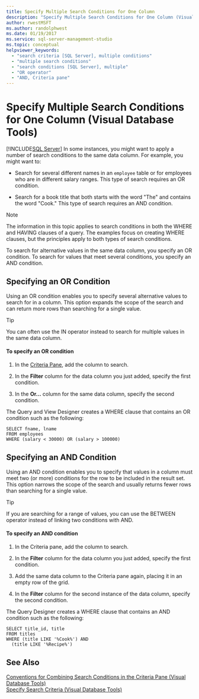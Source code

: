```yaml
---
title: Specify Multiple Search Conditions for One Column
description: "Specify Multiple Search Conditions for One Column (Visual Database Tools)"
author: rwestMSFT
ms.author: randolphwest
ms.date: 01/19/2017
ms.service: sql-server-management-studio
ms.topic: conceptual
helpviewer_keywords:
  - "search criteria [SQL Server], multiple conditions"
  - "multiple search conditions"
  - "search conditions [SQL Server], multiple"
  - "OR operator"
  - "AND, Criteria pane"
---
```

# Specify Multiple Search Conditions for One Column (Visual Database Tools)
[!INCLUDE[SQL Server](../includes/applies-to-version/sqlserver.md)]
In some instances, you might want to apply a number of search conditions to the same data column. For example, you might want to:  
  
-   Search for several different names in an `employee` table or for employees who are in different salary ranges. This type of search requires an OR condition.  
  
-   Search for a book title that both starts with the word "The" and contains the word "Cook." This type of search requires an AND condition.  
  
> [!NOTE]  
> The information in this topic applies to search conditions in both the WHERE and HAVING clauses of a query. The examples focus on creating WHERE clauses, but the principles apply to both types of search conditions.  
  
To search for alternative values in the same data column, you specify an OR condition. To search for values that meet several conditions, you specify an AND condition.  
  
## Specifying an OR Condition  
Using an OR condition enables you to specify several alternative values to search for in a column. This option expands the scope of the search and can return more rows than searching for a single value.  
  
> [!TIP]  
> You can often use the IN operator instead to search for multiple values in the same data column.  
  
#### To specify an OR condition  
  
1.  In the [Criteria Pane](criteria-pane-visual-database-tools.md), add the column to search.  
  
2.  In the **Filter** column for the data column you just added, specify the first condition.  
  
3.  In the **Or...** column for the same data column, specify the second condition.  
  
The Query and View Designer creates a WHERE clause that contains an OR condition such as the following:  
  
```  
SELECT fname, lname  
FROM employees  
WHERE (salary < 30000) OR (salary > 100000)  
```  
  
## Specifying an AND Condition  
Using an AND condition enables you to specify that values in a column must meet two (or more) conditions for the row to be included in the result set. This option narrows the scope of the search and usually returns fewer rows than searching for a single value.  
  
> [!TIP]  
> If you are searching for a range of values, you can use the BETWEEN operator instead of linking two conditions with AND.  
  
#### To specify an AND condition  
  
1.  In the Criteria pane, add the column to search.  
  
2.  In the **Filter** column for the data column you just added, specify the first condition.  
  
3.  Add the same data column to the Criteria pane again, placing it in an empty row of the grid.  
  
4.  In the **Filter** column for the second instance of the data column, specify the second condition.  
  
The Query Designer creates a WHERE clause that contains an AND condition such as the following:  
  
```  
SELECT title_id, title  
FROM titles  
WHERE (title LIKE '%Cook%') AND   
  (title LIKE '%Recipe%')  
```  
  
## See Also  
[Conventions for Combining Search Conditions in the Criteria Pane &#40;Visual Database Tools&#41;](conventions-combine-search-conditions-in-criteria-pane-visual-db-tools.md)  
[Specify Search Criteria &#40;Visual Database Tools&#41;](specify-search-criteria-visual-database-tools.md)  
  
